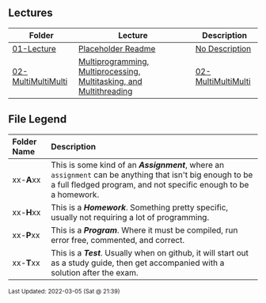 ## Lectures
| Folder | Lecture | Description|
 | ------------|------------|------------|
 | [01-Lecture](https://github.com/rugbyprof/5143-Operating-Systems/tree/master/Lectures/01-Lecture) | [ Placeholder Readme ](https://github.com/rugbyprof/5143-Operating-Systems/tree/master/Lectures/01-Lecture) | [ No Description](https://github.com/rugbyprof/5143-Operating-Systems/tree/master/Lectures/01-Lecture) | [N/A](https://github.com/rugbyprof/5143-Operating-Systems/tree/master/Lectures/01-Lecture) |
 | [02-MultiMultiMulti](https://github.com/rugbyprof/5143-Operating-Systems/tree/master/Lectures/02-MultiMultiMulti) | [ Multiprogramming, Multiprocessing, Multitasking, and Multithreading](https://github.com/rugbyprof/5143-Operating-Systems/tree/master/Lectures/02-MultiMultiMulti) | [02-MultiMultiMulti](https://github.com/rugbyprof/5143-Operating-Systems/tree/master/Lectures/02-MultiMultiMulti) | [ Multiprogramming](https://github.com/rugbyprof/5143-Operating-Systems/tree/master/Lectures/02-MultiMultiMulti) | [02-MultiMultiMulti](https://github.com/rugbyprof/5143-Operating-Systems/tree/master/Lectures/02-MultiMultiMulti) | [ Multiprocessing](https://github.com/rugbyprof/5143-Operating-Systems/tree/master/Lectures/02-MultiMultiMulti) | [02-MultiMultiMulti](https://github.com/rugbyprof/5143-Operating-Systems/tree/master/Lectures/02-MultiMultiMulti) | [ Multitasking](https://github.com/rugbyprof/5143-Operating-Systems/tree/master/Lectures/02-MultiMultiMulti) | [02-MultiMultiMulti](https://github.com/rugbyprof/5143-Operating-Systems/tree/master/Lectures/02-MultiMultiMulti) | [ Multithreading](https://github.com/rugbyprof/5143-Operating-Systems/tree/master/Lectures/02-MultiMultiMulti) | [02-MultiMultiMulti](https://github.com/rugbyprof/5143-Operating-Systems/tree/master/Lectures/02-MultiMultiMulti) | [ Terms](https://github.com/rugbyprof/5143-Operating-Systems/tree/master/Lectures/02-MultiMultiMulti) | [N/A](https://github.com/rugbyprof/5143-Operating-Systems/tree/master/Lectures/02-MultiMultiMulti) |
 
    
## File Legend

| Folder Name | Description |
|:-----------|:-------------|
|xx-**A**xx | This is some kind of an ***Assignment***, where an `assignment` can be anything that isn't big enough to be a full fledged program, and not specific enough to be a homework. |
|xx-**H**xx | This is a ***Homework***. Something pretty specific, usually not requiring a lot of programming. |
|xx-**P**xx | This is a ***Program***. Where it must be compiled, run error free, commented, and correct. |
|xx-**T**xx | This is a ***Test***. Usually when on github, it will start out as a study guide, then get accompanied with a solution after the exam. |

    
<sup>Last Updated: 2022-03-05 (Sat @ 21:39)</sup>